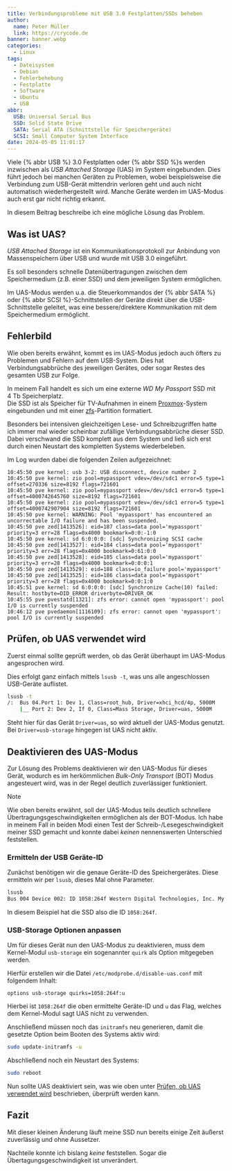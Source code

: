 ```yaml
---
title: Verbindungsprobleme mit USB 3.0 Festplatten/SSDs beheben
author:
  name: Peter Müller
  link: https://crycode.de
banner: banner.webp
categories:
  - Linux
tags:
  - Dateisystem
  - Debian
  - Fehlerbehebung
  - Festplatte
  - Software
  - Ubuntu
  - USB
abbr:
  USB: Universal Serial Bus
  SSD: Solid State Drive
  SATA: Serial ATA (Schnittstelle für Speichergeräte)
  SCSI: Small Computer System Interface
date: 2024-05-05 11:01:17
---
```



Viele {% abbr USB %} 3.0 Festplatten oder {% abbr SSD %}s werden inzwischen als *USB Attached Storage* (UAS) im System eingebunden. Dies führt jedoch bei manchen Geräten zu Problemen, wobei beispielsweise die Verbindung zum USB-Gerät mittendrin verloren geht und auch nicht automatisch wiederhergestellt wird. Manche Geräte werden im UAS-Modus auch erst gar nicht richtig erkannt.

In diesem Beitrag beschreibe ich eine mögliche Lösung das Problem.

<!-- more -->

## Was ist UAS?

*USB Attached Storage* ist ein Kommunikationsprotokoll zur Anbindung von Massenspeichern über USB und wurde mit USB 3.0 eingeführt.

Es soll besonders schnelle Datenübertragungen zwischen dem Speichermedium (z.B. einer SSD) und dem jeweiligen System ermöglichen.

Im UAS-Modus werden u.a. die Steuerkommandos der {% abbr SATA %} oder {% abbr SCSI %}-Schnittstellen der Geräte direkt über die USB-Schnittstelle geleitet, was eine bessere/direktere Kommunikation mit dem Speichermedium ermöglicht.

## Fehlerbild

Wie oben bereits erwähnt, kommt es im UAS-Modus jedoch auch öfters zu Problemen und Fehlern auf dem USB-System. Dies hat Verbindungsabbrüche des jeweiligen Gerätes, oder sogar Restes des gesamten USB zur Folge.

In meinem Fall handelt es sich um eine externe *WD My Passport* SSD mit 4&nbsp;Tb Speicherplatz.  
Die SSD ist als Speicher für TV-Aufnahmen in einem [Proxmox](https://www.proxmox.com/de/)-System eingebunden und mit einer [zfs](https://de.wikipedia.org/wiki/ZFS_(Dateisystem))-Partition formatiert.

Besonders bei intensiven gleichzeitigen Lese- und Schreibzugriffen hatte ich immer mal wieder scheinbar zufällige Verbindungsabbrüche dieser SSD. Dabei verschwand die SSD komplett aus dem System und ließ sich erst durch einen Neustart des kompletten Systems wiederbeleben.

Im Log wurden dabei die folgenden Zeilen aufgezeichnet:

```plain Logeinträge beim Auftreten des Fehlers
10:45:50 pve kernel: usb 3-2: USB disconnect, device number 2
10:45:50 pve kernel: zio pool=mypassport vdev=/dev/sdc1 error=5 type=1 offset=270336 size=8192 flags=721601
10:45:50 pve kernel: zio pool=mypassport vdev=/dev/sdc1 error=5 type=1 offset=4000742645760 size=8192 flags=721601
10:45:50 pve kernel: zio pool=mypassport vdev=/dev/sdc1 error=5 type=1 offset=4000742907904 size=8192 flags=721601
10:45:50 pve kernel: WARNING: Pool 'mypassport' has encountered an uncorrectable I/O failure and has been suspended.
10:45:50 pve zed[1413526]: eid=187 class=data pool='mypassport' priority=3 err=28 flags=0x4000 bookmark=0:0:-1:0
10:45:50 pve kernel: sd 6:0:0:0: [sdc] Synchronizing SCSI cache
10:45:50 pve zed[1413527]: eid=184 class=data pool='mypassport' priority=3 err=28 flags=0x4000 bookmark=0:61:0:0
10:45:50 pve zed[1413528]: eid=185 class=data pool='mypassport' priority=3 err=28 flags=0x4000 bookmark=0:0:0:1
10:45:50 pve zed[1413529]: eid=188 class=io_failure pool='mypassport'
10:45:50 pve zed[1413525]: eid=186 class=data pool='mypassport' priority=3 err=28 flags=0x4000 bookmark=0:0:1:0
10:45:51 pve kernel: sd 6:0:0:0: [sdc] Synchronize Cache(10) failed: Result: hostbyte=DID_ERROR driverbyte=DRIVER_OK
10:45:55 pve pvestatd[1321]: zfs error: cannot open 'mypassport': pool I/O is currently suspended
10:46:12 pve pvedaemon[1116109]: zfs error: cannot open 'mypassport': pool I/O is currently suspended
```

## Prüfen, ob UAS verwendet wird

Zuerst einmal sollte geprüft werden, ob das Gerät überhaupt im UAS-Modus angesprochen wird.

Dies erfolgt ganz einfach mittels `lsusb -t`, was uns alle angeschlossen USB-Geräte auflistet.

```sh Modus prüfen
lsusb -t
/:  Bus 04.Port 1: Dev 1, Class=root_hub, Driver=xhci_hcd/4p, 5000M
    |__ Port 2: Dev 2, If 0, Class=Mass Storage, Driver=uas, 5000M
```

Steht hier für das Gerät `Driver=uas`, so wird aktuell der UAS-Modus genutzt.  
Bei `Driver=usb-storage` hingegen ist UAS nicht aktiv.

## Deaktivieren des UAS-Modus

Zur Lösung des Problems deaktivieren wir den UAS-Modus für dieses Gerät, wodurch es im herkömmlichen *Bulk-Only Transport* (BOT) Modus angesteuert wird, was in der Regel deutlich zuverlässiger funktioniert.

> [!NOTE]
> Wie oben bereits erwähnt, soll der UAS-Modus teils deutlich schnellere Übertragungsgeschwindigkeiten ermöglichen als der BOT-Modus.
> Ich habe in meinem Fall in beiden Modi einen Test der Schreib-/Lesegeschwindigkeit meiner SSD gemacht und konnte dabei *keinen* nennenswerten Unterschied feststellen.

### Ermitteln der USB Geräte-ID

Zunächst benötigen wir die genaue Geräte-ID des Speichergerätes. Diese ermitteln wir per `lsusb`, dieses Mal ohne Parameter.

```sh USB-Geräte auflisten (gekürzte Ausgabe)
lsusb
Bus 004 Device 002: ID 1058:264f Western Digital Technologies, Inc. My Passport 264F
```

In diesem Beispiel hat die SSD also die ID `1058:264f`.

### USB-Storage Optionen anpassen

Um für dieses Gerät nun den UAS-Modus zu deaktivieren, muss dem Kernel-Modul `usb-storage` ein sogenannter `quirk` als Option mitgegeben werden.

Hierfür erstellen wir die Datei `/etc/modprobe.d/disable-uas.conf` mit folgendem Inhalt:

```plain &#47;etc/modprobe.d/disable-uas.conf
options usb-storage quirks=1058:264f:u
```

Hierbei ist `1058:264f` die oben ermittelte Geräte-ID und `u` das Flag, welches dem Kernel-Modul sagt UAS nicht zu verwenden.

Anschließend müssen noch das `initramfs` neu generieren, damit die gesetzte Option beim Booten des Systems aktiv wird:

```sh initramfs neu generieren
sudo update-initramfs -u
```

Abschließend noch ein Neustart des Systems:

```sh Neustart des Systems
sudo reboot
```

<!-- markdownlint-disable MD051 -->
Nun sollte UAS deaktiviert sein, was wie oben unter [Prüfen, ob UAS verwendet wird](#prufen-ob-uas-verwendet-wird) beschrieben, überprüft werden kann.
<!-- markdownlint-enable MD051 -->

## Fazit

Mit dieser kleinen Änderung läuft meine SSD nun bereits einige Zeit äußerst zuverlässig und ohne Aussetzer.

Nachteile konnte ich bislang *keine* feststellen. Sogar die Übertagungsgeschwindigkeit ist unverändert.
